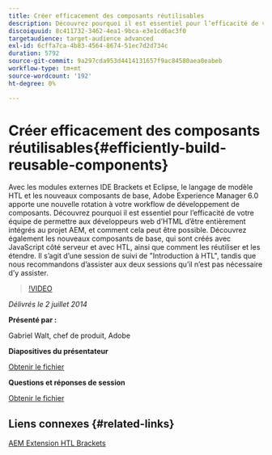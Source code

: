 ```yaml
---
title: Créer efficacement des composants réutilisables
description: Découvrez pourquoi il est essentiel pour l’efficacité de votre équipe de permettre aux développeurs web d’HTML d’être entièrement intégrés au projet AEM, et comment cela peut être possible. Découvrez également les nouveaux composants de base, qui sont créés avec JavaScript côté serveur et avec HTL, ainsi que comment les réutiliser et les étendre.
discoiquuid: 8c411732-3462-4ea1-9bca-e3e1cd6ac3f0
targetaudience: target-audience advanced
exl-id: 6cffa7ca-4b83-4564-8674-51ec7d2d734c
duration: 5792
source-git-commit: 9a297cda953d4414131657f9ac84580aea0eabeb
workflow-type: tm+mt
source-wordcount: '192'
ht-degree: 0%

---
```


# Créer efficacement des composants réutilisables{#efficiently-build-reusable-components}

Avec les modules externes IDE Brackets et Eclipse, le langage de modèle HTL et les nouveaux composants de base, Adobe Experience Manager 6.0 apporte une nouvelle rotation à votre workflow de développement de composants. Découvrez pourquoi il est essentiel pour l’efficacité de votre équipe de permettre aux développeurs web d’HTML d’être entièrement intégrés au projet AEM, et comment cela peut être possible. Découvrez également les nouveaux composants de base, qui sont créés avec JavaScript côté serveur et avec HTL, ainsi que comment les réutiliser et les étendre. Il s’agit d’une session de suivi de &quot;Introduction à HTL&quot;, tandis que nous recommandons d’assister aux deux sessions qu’il n’est pas nécessaire d’y assister.

>[!VIDEO](https://video.tv.adobe.com/v/19503/?quality=9)

*Délivrés le 2 juillet 2014*

**Présenté par :**

Gabriel Walt, chef de produit, Adobe

**Diapositives du présentateur**

[Obtenir le fichier](assets/efficiently-build-reusable-components.pdf)

**Questions et réponses de session**

[Obtenir le fichier](assets/efficiently-build-reusable-components-q-a.pdf)

## Liens connexes {#related-links}

[AEM Extension HTL Brackets](https://github.com/Adobe-Marketing-Cloud/aem-brackets-extension#AEM6#BeautifulMarkup)

<!--
[Get back to the Overview](https://helpx.adobe.com/fr/experience-manager/kt/eseminars/gems/aem-index.html)
-->
